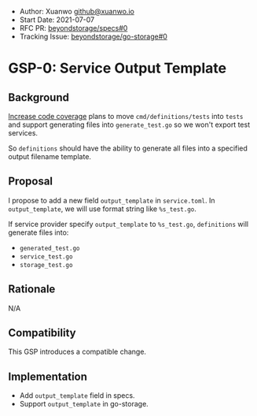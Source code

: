 - Author: Xuanwo <github@xuanwo.io>
- Start Date: 2021-07-07
- RFC PR: [beyondstorage/specs#0](https://github.com/beyondstorage/specs/issues/0)
- Tracking Issue: [beyondstorage/go-storage#0](https://github.com/beyondstorage/go-storage/issues/0)

# GSP-0: Service Output Template

## Background

[Increase code coverage](https://github.com/beyondstorage/go-storage/issues/620) plans to move `cmd/definitions/tests` into `tests` and support generating files into `generate_test.go` so we won't export test services.

So `definitions` should have the ability to generate all files into a specified output filename template.

## Proposal

I propose to add a new field `output_template` in `service.toml`. In `output_template`, we will use format string like `%s_test.go`.

If service provider specify `output_template` to `%s_test.go`, `definitions` will generate files into:

- `generated_test.go`
- `service_test.go`
- `storage_test.go`

## Rationale

N/A

## Compatibility

This GSP introduces a compatible change.

## Implementation

- Add `output_template` field in specs.
- Support `output_template` in go-storage.
